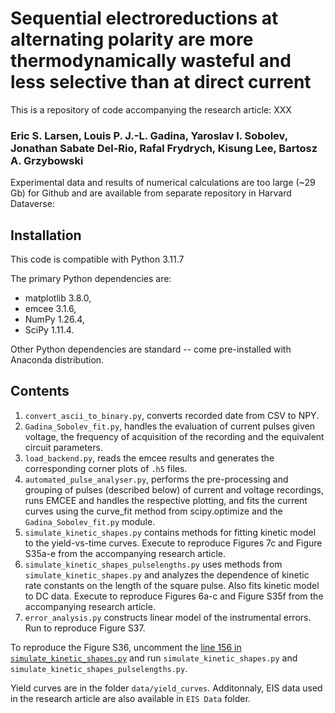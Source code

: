 # Sequential electroreductions at alternating polarity are more thermodynamically wasteful and less selective than at direct current
This is a repository of code accompanying the research article: XXX

### Eric S. Larsen, Louis P. J.-L. Gadina, Yaroslav I. Sobolev, Jonathan Sabate Del-Rio, Rafal Frydrych, Kisung Lee, Bartosz A. Grzybowski

Experimental data and results of numerical calculations are too large (~29 Gb) for Github and are available from separate repository in Harvard Dataverse: 

## Installation
This code is compatible with Python 3.11.7

The primary Python dependencies are:

- matplotlib 3.8.0,
- emcee 3.1.6,
- NumPy 1.26.4,
- SciPy 1.11.4.
  
Other Python dependencies are standard -- come pre-installed with Anaconda distribution.

## Contents
 
1.	`convert_ascii_to_binary.py`, converts recorded date from CSV to NPY.
2.	`Gadina_Sobolev_fit.py`, handles the evaluation of current pulses given voltage, the frequency of acquisition of the recording and the equivalent circuit parameters.
3.	`load_backend.py`, reads the emcee results and generates the corresponding corner plots of `.h5` files.
4.	`automated_pulse_analyser.py`, performs the pre-processing and grouping of pulses (described below) of current and voltage recordings, runs EMCEE and handles the respective plotting, and fits the current curves using the curve_fit method from scipy.optimize and the `Gadina_Sobolev_fit.py` module.
5.	`simulate_kinetic_shapes.py` contains methods for fitting kinetic model to the yield-vs-time curves. Execute to reproduce Figures 7c and Figure S35a-e from the accompanying research article.
6.	`simulate_kinetic_shapes_pulselengths.py` uses methods from `simulate_kinetic_shapes.py` and analyzes the dependence of kinetic rate constants on the length of the square pulse. Also fits kinetic model to DC data. Execute to reproduce Figures 6a-c and Figure S35f from the accompanying research article.
7.	`error_analysis.py` constructs linear model of the instrumental errors. Run to reproduce Figure S37.

To reproduce the Figure S36, uncomment the [line 156 in ``simulate_kinetic_shapes.py``](https://github.com/GadinaL/Automated_Pulse_Fitting-Electrochemistry/blob/2ad77a00de21ce842dd79ca302897557b8c6a54c/simulate_kinetics_shapes.py#L156) and run `simulate_kinetic_shapes.py` and `simulate_kinetic_shapes_pulselengths.py`.

Yield curves are in the folder `data/yield_curves`.
Additonnaly, EIS data used in the research article are also available in `EIS Data` folder.
